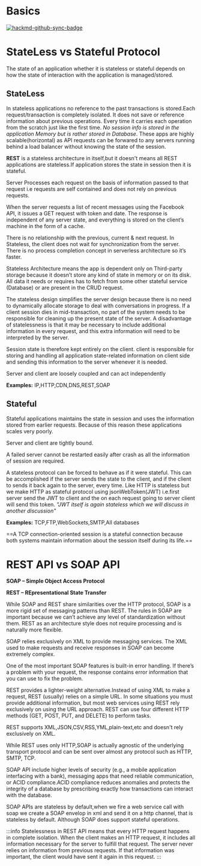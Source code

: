 Basics 
===

[![hackmd-github-sync-badge](https://hackmd.io/bHnQdqGQQE2o9GKS4CtzpQ/badge)](https://hackmd.io/bHnQdqGQQE2o9GKS4CtzpQ)


# StateLess vs Stateful Protocol

The state of an application whether it is stateless or stateful depends on how the state of interaction with the application is managed/stored.

## StateLess
In stateless applications no reference to the past transactions is stored.Each request/transaction is completely isolated.
It does not save or reference information about previous operations. Every time it carries each operation from the scratch just like the first time. *No session info is stored in the application Memory but is rather stored in Database*. These apps are highly scalable(horizontal) as API requests can be forwared to any servers running behind a load balancer without knowing the state of the session.

**REST** is a stateless architecture in itself,but it doesn't means all REST applications are stateless.If application stores the state in session then it is stateful.

Server Processes each request on the basis of information passed to that request i.e requests are self contained and does not rely on previous requests.

When the server requests a list of recent messages using the Facebook API, it issues a GET request with token and date. The response is independent of any server state, and everything is stored on the client’s machine in the form of a cache.

There is no relationship with the previous, current & next request. In Stateless, the client does not wait for synchronization from the server. There is no process completion concept in serverless architecture so it’s faster.

Stateless Architecture means the app is dependent only on Third-party storage because it doesn’t store any kind of state in memory or on its disk. All data it needs or requires has to fetch from some other stateful service (Database) or are present in the CRUD request.

The stateless design simplifies the server design because there is no need to dynamically allocate storage to deal with conversations in progress. If a client session dies in mid-transaction, no part of the system needs to be responsible for cleaning up the present state of the server. A disadvantage of statelessness is that it may be necessary to include additional information in every request, and this extra information will need to be interpreted by the server.

Session state is therefore kept entirely on the client. client is responsible for storing and handling all application state-related information on client side and sending this information to the server whenever it is needed.

Server and client are loosely coupled and can act independently

**Examples:**
IP,HTTP,CDN,DNS,REST,SOAP

## Stateful

Stateful applications maintains the state in session and uses the information stored from earlier requests. Because of this reason these applications scales very poorly.

Server and client are tightly bound.

A failed server cannot be restarted easily after crash as all the information of session are required.

A stateless protocol can be forced to behave as if it were stateful. This can be accomplished if the server sends the state to the client, and if the client to sends it back again to the server, every time. Like HTTP is stateless but we make HTTP as stateful protocol using jsonWebToken(JWT) i.e.first server send the JWT to client and the on each request going to server client will send this token. *"JWT itself is again stateless which we will discuss in another discussion"*

**Examples:** TCP,FTP,WebSockets,SMTP,All databases

==A TCP connection-oriented session is a stateful connection because both systems maintain information about the session itself during its life.==


# REST API vs SOAP API

**SOAP – Simple Object Access Protocol**

**REST – REpresentational State Transfer**

While SOAP and REST share similarities over the HTTP protocol, SOAP is a more rigid set of messaging patterns than REST. The rules in SOAP are important because we can’t achieve any level of standardization without them. REST as an architecture style does not require processing and is naturally more flexible. 

SOAP relies exclusively on XML to provide messaging services.
The XML used to make requests and receive responses in SOAP can become extremely complex.

One of the most important SOAP features is built-in error handling. If there’s a problem with your request, the response contains error information that you can use to fix the problem.


REST provides a lighter-weight alternative.Instead of using XML to make a request, REST (usually) relies on a simple URL. In some situations you must provide additional information, but most web services using REST rely exclusively on using the URL approach. REST can use four different HTTP methods (GET, POST, PUT, and DELETE) to perform tasks.

REST supports XML,JSON,CSV,RSS,YML,plain-text,etc and doesn't rely exclusively on XML.


While REST uses only HTTP,SOAP is actually agnostic of the underlying transport protocol and can be sent over almost any protocol such as HTTP, SMTP, TCP.

SOAP API include higher levels of security (e.g., a mobile application interfacing with a bank), messaging apps that need reliable communication, or ACID compliance.ACID compliance reduces anomalies and protects the integrity of a database by prescribing exactly how transactions can interact with the database.

SOAP APIs are stateless by default,when we fire a web service call with soap we create a SOAP envelop in xml and send it on a http channel, that is stateless by default.
Although SOAP does support stateful operations.


:::info
Statelessness in REST API means that every HTTP request happens in complete isolation. When the client makes an HTTP request, it includes all information necessary for the server to fulfill that request. The server never relies on information from previous requests. If that information was important, the client would have sent it again in this request.
:::
